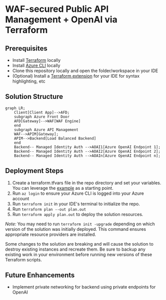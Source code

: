 # WAF-secured Public API Management + OpenAI via Terraform

## Prerequisites
- Install [Terraform](https://developer.hashicorp.com/terraform/install) locally
- Install [Azure CLI](https://learn.microsoft.com/en-us/cli/azure/install-azure-cli-windows?tabs=azure-cli) locally
- Clone this repository locally and open the folder/workspace in your IDE
- (Optional) Install a [Terraform extension](https://marketplace.visualstudio.com/items?itemName=HashiCorp.terraform) for your IDE for syntax highlighting, etc

## Solution Structure

```mermaid
graph LR;
    Client[Client App]-->AFD;
    subgraph Azure Front Door
    AFD[Gateway]-->WAF[WAF Engine]
    end
    subgraph Azure API Management
    WAF-->APIM[Gateway];
    APIM-->Backend[Load Balanced Backend]
    end
    Backend-- Managed Identity Auth -->AOAI1[Azure OpenAI Endpoint 1];
    Backend-- Managed Identity Auth -->AOAI2[Azure OpenAI Endpoint 2];
    Backend-- Managed Identity Auth -->AOAIn[Azure OpenAI Endpoint n];
```

## Deployment Steps

1. Create a terraform.tfvars file in the repo directory and set your variables.  You can leverage the [example](/assets/example.tfvars.txt) as a starting point.
2. Run `az login` to ensure your Azure CLI is logged into your Azure account
3. Run `terraform init` in your IDE's terminal to initialize the repo.
4. Run `terraform plan --out plan.out`
5. Run `terraform apply plan.out` to deploy the solution resources.

_Note:_ You may need to run `terraform init -upgrade` depending on which version of the solution was initially deployed.  This command ensures appropriate resource providers are installed.

Some changes to the solution are breaking and will cause the solution to destroy existing instances and recreate them.  Be sure to backup any existing work in your environment before running new versions of these Terraform scripts.

## Future Enhancements
- Implement private networking for backend using private endpoints for OpenAI